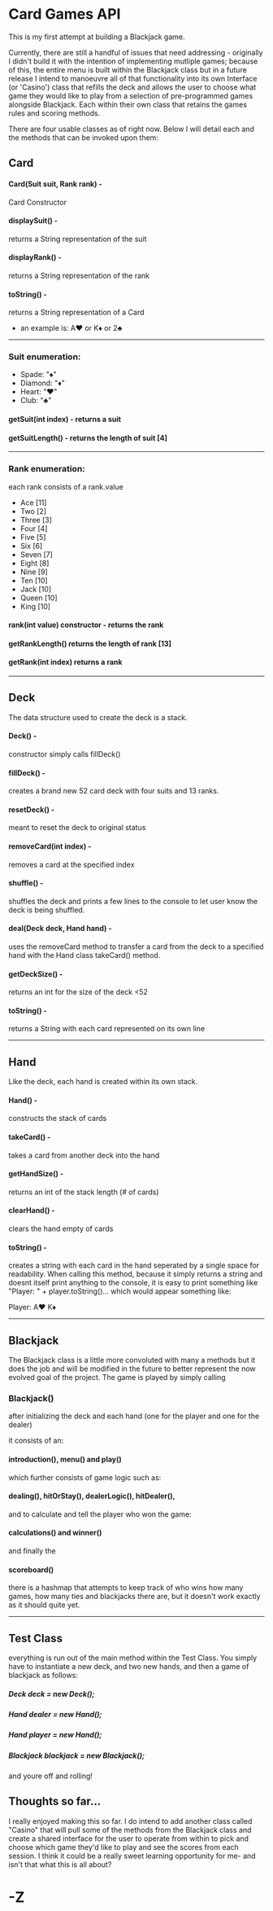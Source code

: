 # Card Games API

This is my first attempt at building a Blackjack game.

Currently, there are still a handful of issues that need addressing - originally I didn't build it with the intention of implementing mutliple games; because of this, the entire menu is built within the Blackjack class but in a future release I intend to manoeuvre all of that functionality into its own Interface (or 'Casino') class that refills the deck and allows the user to choose what game they would like to play from a selection of pre-programmed games alongside Blackjack. Each within their own class that retains the games rules and scoring methods.

There are four usable classes as of right now. Below I will detail each and the methods that can be invoked upon them:

## Card
#### Card(Suit suit, Rank rank) -
Card Constructor
#### displaySuit() -
returns a String representation of the suit
#### displayRank() -
returns a String representation of the rank
#### toString() -
returns a String representation of a Card

- an example is: A♥ or K♦ or 2♣

---

### Suit enumeration:
- Spade: "♠"
- Diamond: "♦"
- Heart: "♥"
- Club: "♣"

#### getSuit(int index) - returns a suit
#### getSuitLength() - returns the length of suit [4]

---

### Rank enumeration:
each rank consists of a rank.value
- Ace [11]
- Two [2]
- Three [3]
- Four [4]
- Five [5]
- Six [6]
- Seven [7]
- Eight [8]
- Nine [9]
- Ten [10]
- Jack [10]
- Queen [10]
- King [10]

#### rank(int value) constructor - returns the rank
#### getRankLength() returns the length of rank [13]
#### getRank(int index) returns a rank 

---

## Deck

The data structure used to create the deck is a stack.

#### Deck() - 
constructor simply calls fillDeck()

#### fillDeck() - 
creates a brand new 52 card deck with four suits and 13 ranks.

#### resetDeck() - 
meant to reset  the deck to original status

#### removeCard(int index) - 
removes a card at the specified index

#### shuffle() - 
shuffles the deck and prints a few lines to the console to let user know the deck is being shuffled.

#### deal(Deck deck, Hand hand) - 
uses the removeCard method to transfer a card from the deck to a specified hand with the Hand class takeCard() method.

#### getDeckSize() - 
returns an int for the size of the deck <52

#### toString() - 
returns a String with each card represented on its own line

---

## Hand

Like the deck, each hand is created within its own stack.

#### Hand() - 
constructs the stack of cards

#### takeCard() - 
takes a card from another deck into the hand

#### getHandSize() - 
returns an int of the stack length (# of cards)

#### clearHand() - 
clears the hand empty of cards

#### toString() - 
creates a string with each card in the hand seperated by a single space for readability. When calling this method, because it simply returns a string and doesnt itself print anything to the console, it is easy to print something like "Player: " + player.toString()... which would appear something like:

Player: A♥ K♦

---

## Blackjack

The Blackjack class is a little more convoluted with many a methods but it does the job and will be modified in the future to better represent the now evolved goal of the project. The game is played by simply calling 

### Blackjack() 
after initializing the deck and each hand (one for the player and one for the dealer)

it consists of an:

#### introduction(),  menu() and play()

which further consists of game logic such as:

#### dealing(), hitOrStay(), dealerLogic(), hitDealer(), 

and to calculate and tell the player who won the game:

#### calculations() and winner()

and finally the

#### scoreboard()

there is a hashmap that attempts to keep track of who wins how many games, how many ties and blackjacks there are, but it doesn't work exactly as it should  quite yet. 

---

## Test Class

everything is run out of the main method within the Test Class. You simply have to instantiate a new deck, and two new hands, and then a game of  blackjack as follows:

##### Deck deck = new Deck();
##### Hand dealer = new Hand();
##### Hand player = new Hand();
##### Blackjack blackjack = new Blackjack();

and youre off and rolling!


## Thoughts so far...

I really enjoyed making this so far. I do intend to add another class called "Casino" that will pull some of the methods from the Blackjack class and create a shared interface for the user to operate from within to pick and choose which game they'd like to play and see the scores from each session. I think it could be a really sweet learning opportunity for me- and isn't that what this is all about?

# -Z